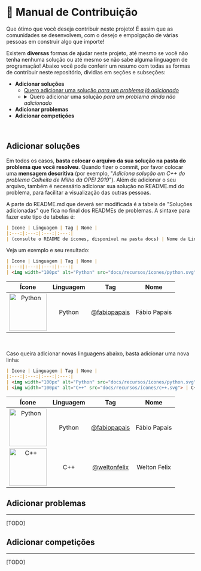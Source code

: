 # 🎯 Manual de Contribuição
Que ótimo que você deseja contribuir neste projeto! É assim que as comunidades se desenvolvem, com o desejo e empolgação de várias pessoas em construir algo que importe!

Existem **diversas** formas de ajudar neste projeto, até mesmo se você não tenha nenhuma solução ou até mesmo se não sabe alguma linguagem de programação! Abaixo você pode conferir um resumo com todas as formas de contribuir neste repositório, dividias em seções e subseções:

- **Adicionar soluções**
  - [Quero adicionar uma solução *para um problema já adicionado*](#Adicionar-soluções)
  - <details>
      <summary>Quero adicionar uma solução <i>para um problema ainda não adicionado</i></summary>
        <ol>
          <li>Veja a seção "Adicionar problemas"</li>
          <li>Retorne para esta seção e veja "Quero adicionar uma solução *para um problema já adicionado"</li>
        </ol>
    </details>  
- **Adicionar problemas**
- **Adicionar competições**

<br>

## Adicionar soluções
Em todos os casos, **basta colocar o arquivo da sua solução na pasta do problema que você resolveu**. Quando fizer o commit, por favor colocar uma **mensagem descritiva** (por exemplo, "*Adiciona solução em C++ do problema Colheita de Milho da OPEI 2019*"). Além de adicionar o seu arquivo, também é necessário adicionar sua solução no README.md do problema, para facilitar a visualização das outras pessoas.

A parte do README.md que deverá ser modificada é a tabela de "Soluções adicionadas" que fica no final dos READMEs de problemas. A sintaxe para fazer este tipo de tabelas é:
```Markdown
| Ícone | Linguagem | Tag | Nome |
|:---:|:---:|:---:|:---:|
| (consulte o README de ícones, disponível na pasta docs) | Nome da Linguagem | [@nome-de-usuario](https://github.com/nome-do-usuario) | Nome do Usuário |
```
Veja um exemplo e seu resultado:
```Markdown
| Ícone | Linguagem | Tag | Nome |
|:---:|:---:|:---:|:---:|
| <img width="100px" alt="Python" src="docs/recursos/ícones/python.svg"> | Python | [@fabiopapais](https://github.com/fabiopapais) | Fábio Papais |
```
| Ícone | Linguagem | Tag | Nome |
|:---:|:---:|:---:|:---:|
| <img width="100px" alt="Python" src="docs/recursos/ícones/python.svg"> | Python | [@fabiopapais](https://github.com/fabiopapais) | Fábio Papais |

</br>

Caso queira adicionar novas linguagens abaixo, basta adicionar uma nova linha:
```Markdown
| Ícone | Linguagem | Tag | Nome |
|:---:|:---:|:---:|:---:|
| <img width="100px" alt="Python" src="docs/recursos/ícones/python.svg"> | Python | [@fabiopapais](https://github.com/fabiopapais) | Fábio Papais |
| <img width="100px" alt="C++" src="docs/recursos/ícones/c++.svg"> | C++ | [@weltonfelix](https://github.com/weltonfelix) | Welton Felix |
```
| Ícone | Linguagem | Tag | Nome |
|:---:|:---:|:---:|:---:|
| <img width="100px" alt="Python" src="docs/recursos/ícones/python.svg"> | Python | [@fabiopapais](https://github.com/fabiopapais) | Fábio Papais |
| <img width="100px" alt="C++" src="docs/recursos/ícones/c++.svg"> | C++ | [@weltonfelix](https://github.com/weltonfelix) | Welton Felix |

## Adicionar problemas
---
[TODO]

## Adicionar competições
---
[TODO]